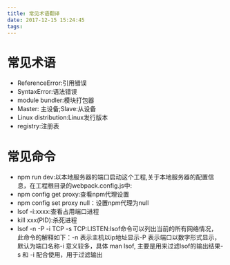 ```yaml
---
title: 常见术语翻译
date: 2017-12-15 15:24:45
tags:
---
```

# 常见术语
* ReferenceError:引用错误
* SyntaxError:语法错误
* module bundler:模块打包器
* Master: 主设备;Slave:从设备
* Linux distribution:Linux发行版本
* registry:注册表

# 常见命令
* npm run dev:以本地服务器的端口启动这个工程,关于本地服务器的配置信息，在工程根目录的webpack.config.js中:
* npm config get proxy:查看npm代理设置
* npm config set proxy null：设置npm代理为null
* lsof -i:xxxx:查看占用端口进程
* kill xxx(PID):杀死进程
* lsof -n -P -i TCP -s TCP:LISTEN:lsof命令可以列出当前的所有网络情况， 此命令的解释如下：-n 表示主机以ip地址显示-P 表示端口以数字形式显示，默认为端口名称-i 意义较多，具体 man lsof, 主要是用来过滤lsof的输出结果-s 和 -i 配合使用，用于过滤输出
